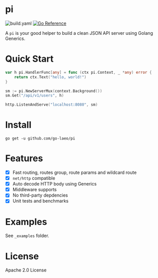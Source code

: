 # pi

![build.yaml](https://github.com/go-laeo/pi/actions/workflows/build.yaml/badge.svg) [![Go Reference](https://pkg.go.dev/badge/github.com/go-laeo/pi.svg)](https://pkg.go.dev/github.com/go-laeo/pi)

A `pi` is your good helper to build a clean JSON API server using Golang Generics.

# Quick Start

```Go
var h pi.HandlerFunc[any] = func (ctx pi.Context, _ *any) error {
    return ctx.Text("hello, world!")
}

sm := pi.NewServerMux(context.Background())
sm.Get("/api/v1/users", h)

http.ListenAndServe("localhost:8080", sm)
```

# Install

```shell
go get -u github.com/go-laeo/pi
```

# Features

- [x] Fast routing, routes group, route params and wildcard route
- [x] `net/http` compatible
- [x] Auto decode HTTP body using Generics
- [x] Middleware supports
- [x] No third-party depdencies
- [x] Unit tests and benchmarks

# Examples

See `_examples` folder.

# License

Apache 2.0 License
